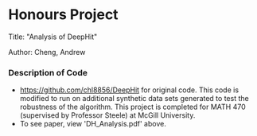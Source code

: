 # Honours Project 
Title: "Analysis of DeepHit"

Author: Cheng, Andrew

### Description of Code

- https://github.com/chl8856/DeepHit for original code. This code is modified to run on additional synthetic data sets generated to test the robustness of the algorithm. This project is completed for MATH 470 (supervised by Professor Steele) at McGill University.
- To see paper, view 'DH_Analysis.pdf' above.

